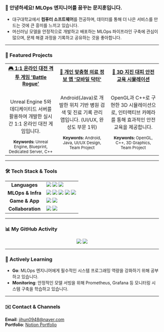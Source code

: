### 👋 안녕하세요! MLOps 엔지니어를 꿈꾸는 문지훈입니다.

- 대구대학교에서 **컴퓨터 소프트웨어**를 전공하며, 데이터를 통해 더 나은 서비스를 만드는 것에 큰 흥미를 느끼고 있습니다.
- 머신러닝 모델을 안정적으로 개발하고 배포하는 MLOps 파이프라인 구축에 관심이 많으며, 문제 해결 과정을 기록하고 공유하는 것을 좋아합니다.

---

### 🚀 Featured Projects

<table>
  <tr>
    <td align="center" width="33%">
      <a href="https://github.com/jihun-moon/battle-rogue">
        <strong>🎮 1:1 온라인 대전 격투 게임 'Battle Rogue'</strong>
      </a>
      <br/><br/>
      <p>Unreal Engine 5와 데디케이티드 서버를 활용하여 개발한 실시간 1:1 온라인 대전 게임입니다.</p>
      <sub><strong>Keywords:</strong> Unreal Engine, Blueprint, Dedicated Server, C++</sub>
    </td>
    <td align="center" width="33%">
      <a href="https://github.com/jihun-moon/mobile-doctor-app">
        <strong>📱 개인 맞춤형 의료 정보 앱 '모바일 닥터'</strong>
      </a>
      <br/><br/>
      <p>Android(Java)로 개발한 위치 기반 병원 검색 및 진료 기록 관리 앱입니다. (UI/UX, 완성도 부문 1위)</p>
      <sub><strong>Keywords:</strong> Android, Java, UI/UX Design, Team Project</sub>
    </td>
    <td align="center" width="33%">
      <a href="https://github.com/jihun-moon/opengl-earthquake-simulation">
        <strong>🏫 3D 지진 대피 안전 교육 시뮬레이션</strong>
      </a>
      <br/><br/>
      <p>OpenGL과 C++로 구현한 3D 시뮬레이션으로, 인터랙티브 카메라를 통해 효과적인 안전 교육을 제공합니다.</p>
      <sub><strong>Keywords:</strong> OpenGL, C++, 3D Graphics, Team Project</sub>
    </td>
  </tr>
</table>

---

### 🛠️ Tech Stack & Tools

<table>
  <tr>
    <td align="center"><strong>Languages</strong></td>
    <td>
      <img src="https://img.shields.io/badge/Python-3776AB?style=for-the-badge&logo=Python&logoColor=white"/>
      <img src="https://img.shields.io/badge/Java-007396?style=for-the-badge&logo=Java&logoColor=white"/>
      <img src="https://img.shields.io/badge/C++-00599C?style=for-the-badge&logo=C%2B%2B&logoColor=white"/>
    </td>
  </tr>
  <tr>
    <td align="center"><strong>MLOps & Infra</strong></td>
    <td>
      <img src="https://img.shields.io/badge/Docker-2496ED?style=for-the-badge&logo=Docker&logoColor=white"/>
      <img src="https://img.shields.io/badge/Kubernetes-326CE5?style=for-the-badge&logo=Kubernetes&logoColor=white"/>
      <img src="https://img.shields.io/badge/Amazon_AWS-232F3E?style=for-the-badge&logo=Amazon-AWS&logoColor=white"/>
      <img src="https://img.shields.io/badge/GitHub_Actions-2088FF?style=for-the-badge&logo=GitHub-Actions&logoColor=white"/>
      <img src="https://img.shields.io/badge/Terraform-7B42BC?style=for-the-badge&logo=Terraform&logoColor=white"/>
    </td>
  </tr>
   <tr>
    <td align="center"><strong>Game & App</strong></td>
    <td>
      <img src="https://img.shields.io/badge/Unreal_Engine-313131?style=for-the-badge&logo=unrealengine&logoColor=white"/>
      <img src="https://img.shields.io/badge/Android-3DDC84?style=for-the-badge&logo=android&logoColor=white"/>
    </td>
  </tr>
  <tr>
    <td align="center"><strong>Collaboration</strong></td>
    <td>
      <img src="https://img.shields.io/badge/Notion-000000?style=for-the-badge&logo=notion&logoColor=white"/>
      <img src="https://img.shields.io/badge/Git-F05032?style=for-the-badge&logo=git&logoColor=white"/>
    </td>
  </tr>
</table>

---

### 📊 My GitHub Activity

<p align="center">
  <img src="https://github-readme-stats.vercel.app/api?username=jihun-moon&show_icons=true&theme=radical&rank_icon=github" />
  <img src="https://github-readme-stats.vercel.app/api/top-langs/?username=jihun-moon&layout=compact&theme=radical" />
</p>

---

### 🌱 Actively Learning

- **Go**: MLOps 엔지니어에게 필수적인 시스템 프로그래밍 역량을 강화하기 위해 공부하고 있습니다.
- **Monitoring**: 안정적인 모델 서빙을 위해 Prometheus, Grafana 등 모니터링 시스템 구축을 학습하고 있습니다.

---

### ✉️ Contact & Channels

<p align="left">
  <strong>Email</strong>: <a href="mailto:jihun0948@naver.com">jihun0948@naver.com</a>
  <br/>
  <strong>Portfolio</strong>: <a href="https://www.notion.so/26d72d9f979f8097a1c1d6585ec7feec">Notion Portfolio</a>
</p>

